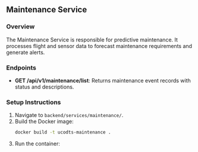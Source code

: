 ## Maintenance Service

### Overview
The Maintenance Service is responsible for predictive maintenance. It processes flight and sensor data to forecast maintenance requirements and generate alerts.

### Endpoints
- **GET /api/v1/maintenance/list**: Returns maintenance event records with status and descriptions.

### Setup Instructions
1. Navigate to `backend/services/maintenance/`.
2. Build the Docker image:
   ```bash
   docker build -t ucodts-maintenance .
3. Run the container:
``` docker run -p 8004:8000 ucodts-maintenance
